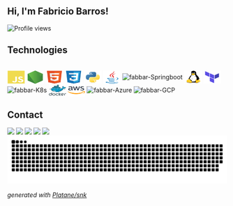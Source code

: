 ## Hi, I'm Fabricio Barros!
  <p align="left"> <img src="https://komarev.com/ghpvc/?username=fabriciolbarros&color=yellow" alt="Profile views" /> </p>
  <!--p><img align="center" src="https://github-readme-streak-stats.herokuapp.com/?user=ofabbarros&" alt="ofabbarros" /></p-->
  <!--p>&nbsp;<img align="center" src="https://github-readme-stats.vercel.app/api/top-langs?username=ofabbarros&show_icons=true&locale=en&layout=compact" alt="ofabbarros" /></p-->
  <!--p>&nbsp;<img align="center" src="https://github-readme-stats.vercel.app/api?username=ofabbarros&show_icons=true&locale=en" alt="ofabbarros" /></p-->


  ## Technologies
<div style="display: inline_block"><br>
  <img align="center" alt="fabbar-Js" height="30" width="40" src="https://raw.githubusercontent.com/devicons/devicon/master/icons/javascript/javascript-plain.svg">
  <img align="center" alt="fabbar-Node" height="30" width="40" src="https://raw.githubusercontent.com/devicons/devicon/master/icons/nodejs/nodejs-original.svg">
  <img align="center" alt="fabbar-HTML" height="30" width="40" src="https://raw.githubusercontent.com/devicons/devicon/master/icons/html5/html5-original.svg">
  <img align="center" alt="fabbar-CSS" height="30" width="40" src="https://raw.githubusercontent.com/devicons/devicon/master/icons/css3/css3-original.svg">
  <img align="center" alt="fabbar-Python" height="30" width="40" src="https://raw.githubusercontent.com/devicons/devicon/master/icons/python/python-original.svg">
  <img align="center" alt="fabbar-Java" height="30" width="40" src="https://raw.githubusercontent.com/devicons/devicon/master/icons/java/java-original.svg">
  <img align="center" alt="fabbar-Springboot" height="30" width="30" src="https://www.vectorlogo.zone/logos/springio/springio-icon.svg">  
  <img align="center" alt="fabbar-Linux" height="30" width="40" src="https://raw.githubusercontent.com/devicons/devicon/master/icons/linux/linux-original.svg">  
  <img align="center" alt="fabbar-Terraform" height="30" width="40" src="https://raw.githubusercontent.com/devicons/devicon/master/icons/terraform/terraform-original.svg">
  <img align="center" alt="fabbar-K8s" height="30" width="40" src="https://www.vectorlogo.zone/logos/kubernetes/kubernetes-icon.svg">  
  <img align="center" alt="fabbar-Docker" height="30" width="40" src="https://raw.githubusercontent.com/devicons/devicon/master/icons/docker/docker-original-wordmark.svg">    
  <img align="center" alt="fabbar-AWS" height="30" width="40" src="https://raw.githubusercontent.com/devicons/devicon/master/icons/amazonwebservices/amazonwebservices-original-wordmark.svg">     
  <img align="center" alt="fabbar-Azure" height="30" width="30" src="https://www.vectorlogo.zone/logos/microsoft_azure/microsoft_azure-icon.svg">      
  <img align="center" alt="fabbar-GCP" height="30" width="30" src="https://www.vectorlogo.zone/logos/google_cloud/google_cloud-icon.svg">      
</div>
  
  ## Contact
 
<div> 
  <a href="https://www.youtube.com/@ofabbarros" target="_blank"><img src="https://img.shields.io/badge/YouTube-FF0000?style=for-the-badge&logo=youtube&logoColor=white" target="_blank"></a>
  <a href="https://fabriciobarros.com/blog" target="_blank"><img src="https://img.shields.io/badge/-Wordpress-%230077B5?style=for-the-badge&logo=wordpress&logoColor=white" target="_blank"></a>
  <a href="https://instagram.com/@ofabbarros" target="_blank"><img src="https://img.shields.io/badge/-Instagram-%23E4405F?style=for-the-badge&logo=instagram&logoColor=white" target="_blank"></a>
 	<!--a href="https://www.twitch.tv/user_name" target="_blank"><img src="https://img.shields.io/badge/Twitch-9146FF?style=for-the-badge&logo=twitch&logoColor=white" target="_blank"></a-->
 <!--a href="https://discord.gg/name" target="_blank"><img src="https://img.shields.io/badge/Discord-7289DA?style=for-the-badge&logo=discord&logoColor=white" target="_blank"></a--> 
  <a href = "mailto:contato@fabriciobarros.com"><img src="https://img.shields.io/badge/-Gmail-%23333?style=for-the-badge&logo=gmail&logoColor=white" target="_blank"></a>
  <a href="https://www.linkedin.com/in/ofabbarros" target="_blank"><img src="https://img.shields.io/badge/-LinkedIn-%230077B5?style=for-the-badge&logo=linkedin&logoColor=white" target="_blank"></a>  
</div>

<picture>
  <source media="(prefers-color-scheme: dark)" srcset="https://raw.githubusercontent.com/platane/platane/output/github-contribution-grid-snake-dark.svg">
  <source media="(prefers-color-scheme: light)" srcset="https://raw.githubusercontent.com/platane/platane/output/github-contribution-grid-snake.svg">
  <img alt="github contribution grid snake animation" src="https://raw.githubusercontent.com/platane/platane/output/github-contribution-grid-snake.svg">
</picture>

_generated with [Platane/snk](https://github.com/Platane/snk)_
